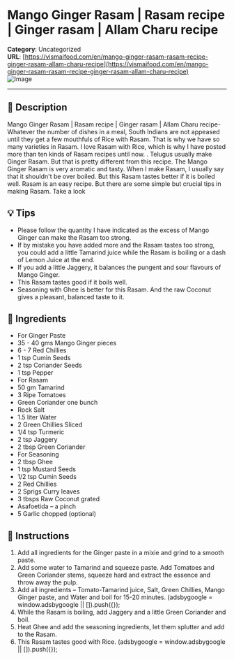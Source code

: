 # Mango Ginger Rasam | Rasam recipe | Ginger rasam | Allam Charu recipe

**Category**: Uncategorized  
**URL**: [https://vismaifood.com/en/mango-ginger-rasam-rasam-recipe-ginger-rasam-allam-charu-recipe](https://vismaifood.com/en/mango-ginger-rasam-rasam-recipe-ginger-rasam-allam-charu-recipe)  
![Image](https://vismaifood.com/storage/app/uploads/public/031/f51/e30/thumb__1200_0_0_0_auto.jpg)

---

## 📝 Description
Mango Ginger Rasam | Rasam recipe | Ginger rasam | Allam Charu recipe- Whatever the number of dishes in a meal, South Indians are not appeased until they get a few mouthfuls of Rice with Rasam. That is why we have so many varieties in Rasam. I love Rasam with Rice, which is why I have posted more than ten kinds of Rasam recipes until now. . Telugus usually make Ginger Rasam. But that is pretty different from this recipe. The Mango Ginger Rasam is very aromatic and tasty. When I make Rasam, I usually say that it shouldn't be over boiled. But this Rasam tastes better if it is boiled well. Rasam is an easy recipe. But there are some simple but crucial tips in making Rasam. Take a look

## 💡 Tips
- Please follow the quantity I have indicated as the excess of Mango Ginger can make the Rasam too strong.
- If by mistake you have added more and the Rasam tastes too strong, you could add a little Tamarind juice while the Rasam is boiling or a dash of Lemon Juice at the end.
- If you add a little Jaggery, it balances the pungent and sour flavours of Mango Ginger.
- This Rasam tastes good if it boils well.
- Seasoning with Ghee is better for this Rasam. And the raw Coconut gives a pleasant, balanced taste to it.

## 🧂 Ingredients
- For Ginger Paste
- 35 - 40 gms Mango Ginger pieces
- 6 - 7 Red Chillies
- 1 tsp Cumin Seeds
- 2 tsp Coriander Seeds
- 1 tsp Pepper
- For Rasam
- 50 gm Tamarind
- 3 Ripe Tomatoes
- Green Coriander one bunch
- Rock Salt
- 1.5 liter Water
- 2 Green Chillies Sliced
- 1/4 tsp Turmeric
- 2 tsp Jaggery
- 2 tbsp Green Coriander
- For Seasoning
- 2 tbsp Ghee
- 1 tsp Mustard Seeds
- 1/2 tsp Cumin Seeds
- 2 Red Chillies
- 2 Sprigs Curry leaves
- 3 tbsps Raw Coconut grated
- Asafoetida – a pinch
- 5 Garlic chopped (optional)

## 🍳 Instructions
1. Add all ingredients for the Ginger paste in a mixie and grind to a smooth paste.
2. Add some water to Tamarind and squeeze paste. Add Tomatoes and Green Coriander stems, squeeze hard and extract the essence and throw away the pulp.
3. Add all ingredients – Tomato-Tamarind juice, Salt, Green Chillies, Mango Ginger paste, and Water and boil for 15-20 minutes. (adsbygoogle = window.adsbygoogle || []).push({});
4. While the Rasam is boiling, add Jaggery and a little Green Coriander and boil.
5. Heat Ghee and add the seasoning ingredients, let them splutter and add to the Rasam.
6. This Rasam tastes good with Rice. (adsbygoogle = window.adsbygoogle || []).push({});


